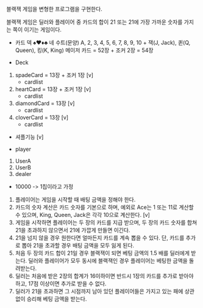 블랙잭 게임을 변형한 프로그램을 구현한다. 

블랙잭 게임은 딜러와 플레이어 중 카드의 합이 21 또는 21에 가장 가까운 숫자를 가지는 쪽이 이기는 게임이다.

- 카드 덱
♠♥♦♣ 네 수트(문양)
A, 2, 3, 4, 5, 6, 7, 8, 9, 10 + 잭(J, Jack), 퀸(Q, Queen), 킹(K, King) 메이저 카드 = 52장 + 조커 2장  = 54장

- Deck
1. spadeCard = 13장 + 조커 1장 [v]
    - cardlist
2. heartCard = 13장 + 조커 1장 [v]
    - cardlist
3. diamondCard = 13장 [v]
    - cardlist
4. cloverCard = 13장 [v]
    - cardlist

- 셔플기능 [v]


- player
1. UserA
2. UserB
3. dealer

- 10000 -> 1칩이라고 가정

1. 플레이어는 게임을 시작할 때 배팅 금액을 정해야 한다. 
2. 카드의 숫자 계산은 카드 숫자를 기본으로 하며, 예외로 Ace는 1 또는 11로 계산할 수 있으며, King, Queen, Jack은 각각 10으로 계산한다. [v]
3. 게임을 시작하면 플레이어는 두 장의 카드를 지급 받으며, 두 장의 카드 숫자를 합쳐 21을 초과하지 않으면서 21에 가깝게 만들면 이긴다. 
4. 21을 넘지 않을 경우 원한다면 얼마든지 카드를 계속 뽑을 수 있다. 단, 카드를 추가로 뽑아 21을 초과할 경우 배팅 금액을 모두 잃게 된다.
5. 처음 두 장의 카드 합이 21일 경우 블랙잭이 되면 베팅 금액의 1.5 배를 딜러에게 받는다. 딜러와 플레이어가 모두 동시에 블랙잭인 경우 플레이어는 베팅한 금액을 돌려받는다.
6. 딜러는 처음에 받은 2장의 합계가 16이하이면 반드시 1장의 카드를 추가로 받아야 하고, 17점 이상이면 추가로 받을 수 없다. 
7. 딜러가 21을 초과하면 그 시점까지 남아 있던 플레이어들은 가지고 있는 패에 상관 없이 승리해 베팅 금액을 받는다.





